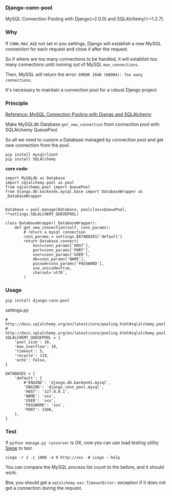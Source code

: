 ### Django-conn-pool
MySQL Connection Pooling with Django(>2.0.0) and SQLAlchemy(>=1.2.7).

### Why
If `CONN_MAX_AGE` not set in you settings, Django will establish a new MySQL connection for each request and close it after the request.

So if where are too many connections to be handled, it will establish too many connections until running out of MySQL `max_connections`.

Then, MySQL will return the error: `ERROR 1040 (08004): Too many connections`.

It's necessary to maintain a connection pool for a robust Django project.

### Principle
[Reference: MySQL Connection Pooling with Django and SQLAlchemy](http://menendez.com/blog/mysql-connection-pooling-django-and-sqlalchemy/)

Make MySQLdb Database `get_new_connection` from connection pool with SQLAlchemy QueuePool.

So all we need to custom a Database managed by connection pool and get new connection from the pool.

```
pip install mysqlclient
pip install SQLAlchemy
```

**core code**:

```
import MySQLdb as Database
import sqlalchemy.pool as pool
from sqlalchemy.pool import QueuePool
from django.db.backends.mysql.base import DatabaseWrapper as _DatabaseWrapper


Database = pool.manage(Database, poolclass=QueuePool, **settings.SQLALCHEMY_QUEUEPOOL)

class DatabaseWrapper(_DatabaseWrapper):
    def get_new_connection(self, conn_params):
        # return a mysql connection
        conn_params = settings.DATABASES['default']
        return Database.connect(
            host=conn_params['HOST'],
            port=conn_params['PORT'],
            user=conn_params['USER'],
            db=conn_params['NAME'],
            passwd=conn_params['PASSWORD'],
            use_unicode=True,
            charset='utf8',
        )
```

### Usage

```
pip install django-conn-pool
```

settings.py

```
# http://docs.sqlalchemy.org/en/latest/core/pooling.html#sqlalchemy.pool.QueuePool
# http://docs.sqlalchemy.org/en/latest/core/pooling.html#sqlalchemy.pool.Pool.params
SQLALCHEMY_QUEUEPOOL = {
    'pool_size': 10,
    'max_overflow': 10,
    'timeout': 5,
    'recycle': 119,
    'echo': False,
}

DATABASES = {
    'default': {
        #'ENGINE': 'django.db.backends.mysql',
        'ENGINE': 'django_conn_pool.mysql',
        'HOST': '127.0.0.1',
        'NAME': 'xxx',
        'USER': 'xxx',
        'PASSWORD': 'xxx',
        'PORT': 3306,
    },
}
```


### Test
If `python manage.py runserver` is OK, now you can use load testing utility [Siege](https://www.joedog.org/siege-home/) to test.

```
siege -r 2 -c 1000 -d 0 http://xxx  # siege --help
```

You can compare the MySQL process list count to the before, and it should work.

Btw, you should get a `sqlalchemy.exc.TimeoutError:` exception if it does not get a connection during the request.
